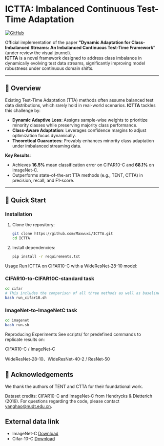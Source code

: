 # ICTTA: Imbalanced Continuous Test-Time Adaptation

[![GitHub](https://img.shields.io/github/stars/Maxwuxi/ICTTA?style=social)](https://github.com/Maxwuxi/ICTTA)


Official implementation of the paper **"Dynamic Adaptation for Class-Imbalanced Streams: An Imbalanced Continuous Test-Time Framework"** (under review the visual journel).  
**ICTTA** is a novel framework designed to address class imbalance in dynamically evolving test data streams, significantly improving model robustness under continuous domain shifts.

---

## 📌 Overview

Existing Test-Time Adaptation (TTA) methods often assume balanced test data distributions, which rarely hold in real-world scenarios. **ICTTA** tackles this challenge by:
- **Dynamic Adaptive Loss**: Assigns sample-wise weights to prioritize minority classes while preserving majority class performance.
- **Class-Aware Adaptation**: Leverages confidence margins to adjust optimization focus dynamically.
- **Theoretical Guarantees**: Provably enhances minority class adaptation under imbalanced streaming data.

**Key Results**:
- Achieves **16.5%** mean classification error on CIFAR10-C and **68.1%** on ImageNet-C.
- Outperforms state-of-the-art TTA methods (e.g., TENT, CTTA) in precision, recall, and F1-score.


---

## 🚀 Quick Start

### Installation
1. Clone the repository:
   ```bash
   git clone https://github.com/Maxwuxi/ICTTA.git
   cd ICTTA
   
2. Install dependencies:
   ```bash
   pip install -r requirements.txt
Usage
Run ICTTA on CIFAR10-C with a WideResNet-28-10 model:
### CIFAR10-to-CIFAR10C-standard task
```bash
cd cifar
# This includes the comparison of all three methods as well as baseline
bash run_cifar10.sh
```
### ImageNet-to-ImageNetC task 
```bash
cd imagenet
bash run.sh
```
   
Reproducing Experiments
See scripts/ for predefined commands to replicate results on:

CIFAR10-C / ImageNet-C

WideResNet-28-10、WideResNet-40-2 / ResNet-50

## 🙏 Acknowledgements
We thank the authors of TENT and CTTA for their foundational work.

Dataset credits: CIFAR10-C and ImageNet-C from Hendrycks & Dietterich (2019).
For questions regarding the code, please contact yanghao@nudt.edu.cn.
## External data link
+ ImageNet-C [Download](https://zenodo.org/records/2235448)
+ Cifar-10-C [Download](https://zenodo.org/records/2535967)
